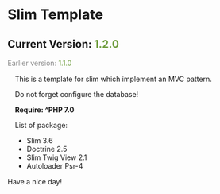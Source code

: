<h1>Slim Template</h1>
<h2>Current Version: <span style="color: #719e40;">1.2.0</span></h2>
<span style="color: #888;">Earlier version: <span style="color: #719e40;">1.1.0</span></span>

<main style="margin: 15px;">
<p>This is a template for slim which implement an MVC pattern.</p>
<p>Do not forget configure the database!</p>
    
<b>Require: ^PHP 7.0</b>
    
<p>List of package:</p>
<ul>
    <li>Slim 3.6</li>
    <li>Doctrine 2.5</li>
    <li>Slim Twig View 2.1</li>
    <li>Autoloader Psr-4</li>
</ul>
</main>

<footer>
    <p>Have a nice day!</p>
</footer>
